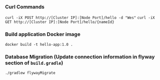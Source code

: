 ### Curl Commands
`curl -iX POST http://[Cluster IP]:[Node Port]/hello -d "Wes"`
`curl -iX GET http://[Cluster IP]:[Node Port]/hello/{nameId}`

### Build application Docker image
`docker build -t hello-app:1.0 .`

### Database Migration (Update connection information in flyway section of `build.gradle`)
`./gradlew flywayMigrate`
